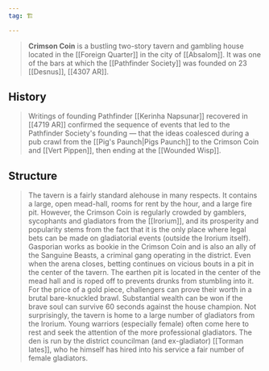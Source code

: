 ```yaml
---
tag: 🏗️

---
```

> **Crimson Coin** is a bustling two-story tavern and gambling house located in the [[Foreign Quarter]] in the city of [[Absalom]]. It was one of the bars at which the [[Pathfinder Society]] was founded on 23 [[Desnus]], [[4307 AR]].


## History

> Writings of founding Pathfinder [[Kerinha Napsunar]] recovered in [[4719 AR]] confirmed the sequence of events that led to the Pathfinder Society's founding — that the ideas coalesced during a pub crawl from the [[Pig's Paunch|Pigs Paunch]] to the Crimson Coin and [[Vert Pippen]], then ending at the [[Wounded Wisp]].


## Structure

> The tavern is a fairly standard alehouse in many respects. It contains a large, open mead-hall, rooms for rent by the hour, and a large fire pit. However, the Crimson Coin is regularly crowded by gamblers, sycophants and gladiators from the [[Irorium]], and its prosperity and popularity stems from the fact that it is the only place where legal bets can be made on gladiatorial events (outside the Irorium itself). Gasporian works as bookie in the Crimson Coin and is also an ally of the Sanguine Beasts, a criminal gang operating in the district.
> Even when the arena closes, betting continues on vicious bouts in a pit in the center of the tavern. The earthen pit is located in the center of the mead hall and is roped off to prevents drunks from stumbling into it. For the price of a gold piece, challengers can prove their worth in a brutal bare-knuckled brawl. Substantial wealth can be won if the brave soul can survive 60 seconds against the house champion.
> Not surprisingly, the tavern is home to a large number of gladiators from the Irorium. Young warriors (especially female) often come here to rest and seek the attention of the more professional gladiators.
> The den is run by the district councilman (and ex-gladiator) [[Torman Iates]], who he himself has hired into his service a fair number of female gladiators.







